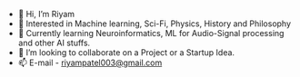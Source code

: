 - 👋 Hi, I’m Riyam
- 👀 Interested in Machine learning, Sci-Fi, Physics, History and Philosophy 
- 🌱 Currently learning Neuroinformatics, ML for Audio-Signal processing and other AI stuffs.
- 💞️ I’m looking to collaborate on a Project or a Startup Idea. 
- 📫 E-mail - riyampatel003@gmail.com

<!---
RiyamPatel2001/RiyamPatel2001 is a ✨ special ✨ repository because its `README.md` (this file) appears on your GitHub profile.
You can click the Preview link to take a look at your changes.
--->
